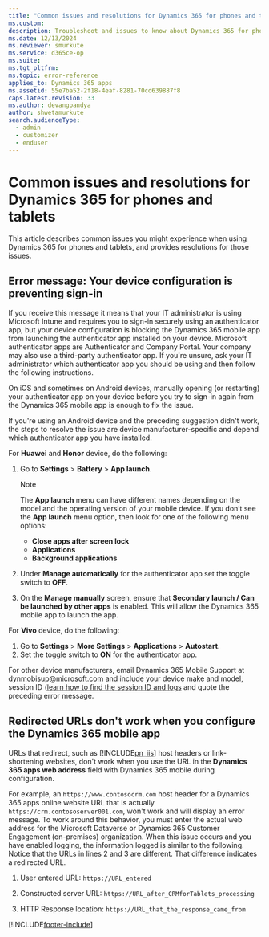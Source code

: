 ```yaml
---
title: "Common issues and resolutions for Dynamics 365 for phones and tablets | MicrosoftDocs"
ms.custom:
description: Troubleshoot and issues to know about Dynamics 365 for phones and tablets.
ms.date: 12/13/2024
ms.reviewer: smurkute
ms.service: d365ce-op
ms.suite:
ms.tgt_pltfrm:
ms.topic: error-reference
applies_to: Dynamics 365 apps
ms.assetid: 55e7ba52-2f18-4eaf-8281-70cd639887f8
caps.latest.revision: 33
ms.author: devangpandya
author: shwetamurkute
search.audienceType:
  - admin
  - customizer
  - enduser
---
```

# Common issues and resolutions for Dynamics 365 for phones and tablets

This article describes common issues you might experience when using Dynamics 365 for phones and tablets, and provides resolutions for those issues.

## Error message: Your device configuration is preventing sign-in

If you receive this message it means that your IT administrator is using Microsoft Intune and requires you to sign-in securely using an authenticator app, but your device configuration is blocking the Dynamics 365 mobile app from launching the authenticator app installed on your device. Microsoft authenticator apps are Authenticator and Company Portal. Your company may also use a third-party authenticator app. If you're unsure, ask your IT administrator which authenticator app you should be using and then follow the following instructions.

On iOS and sometimes on Android devices, manually opening (or restarting) your authenticator app on your device before you try to sign-in again from the Dynamics 365 mobile app is enough to fix the issue.
 
If you're using an Android device and the preceding suggestion didn't work, the steps to resolve the issue are device manufacturer-specific and depend which authenticator app you have installed.

For **Huawei** and **Honor** device, do the following:

1. Go to **Settings** > **Battery** > **App launch**. 

    > [!NOTE]
    > The **App launch** menu can have different names depending on the model and the operating version of your mobile device. If you   don’t see the **App launch** menu option, then look for one of the following menu options:
    > 
    > - **Close apps after screen lock** 
    > - **Applications** 
    > - **Background applications**

2. Under **Manage automatically** for the authenticator app set the toggle switch to **OFF**.
3. On the **Manage manually** screen, ensure that **Secondary launch / Can be launched by other apps** is enabled. This will allow the Dynamics 365 mobile app to launch the app.

For **Vivo** device, do the following:

1. Go to **Settings** > **More Settings** > **Applications** > **Autostart**.
2. Set the toggle switch to **ON** for the authenticator app.

For other device manufacturers, email Dynamics 365 Mobile Support at dynmobisup@microsoft.com and include your device make and model, session ID ([learn how to find the session ID and logs](logs-session-id.md) and quote the preceding error message.


## Redirected URLs don't work when you configure the Dynamics 365 mobile app
URLs that redirect, such as [!INCLUDE[pn_iis](../includes/pn-iis.md)] host headers or link-shortening websites, don't work when you use the URL in the **Dynamics 365 apps web address** field with Dynamics 365 mobile during configuration.  
  
For example, an `https://www.contosocrm.com` host header for a Dynamics 365 apps online  website URL that is actually `https://crm.contososerver001.com`, won't work and will display an error message. To work around this behavior, you must enter the actual web address for the Microsoft Dataverse or Dynamics 365 Customer Engagement (on-premises) organization. When this issue occurs and you have enabled logging, the information logged is similar to the following. Notice that the URLs in lines 2 and 3 are different. That difference indicates a redirected URL.  
  
1.  User entered URL: `https://URL_entered`  
  
2.  Constructed server URL: `https://URL_after_CRMforTablets_processing`  
  
3.  HTTP Response location: `https://URL_that_the_response_came_from`  











   
   






[!INCLUDE[footer-include](../includes/footer-banner.md)]
